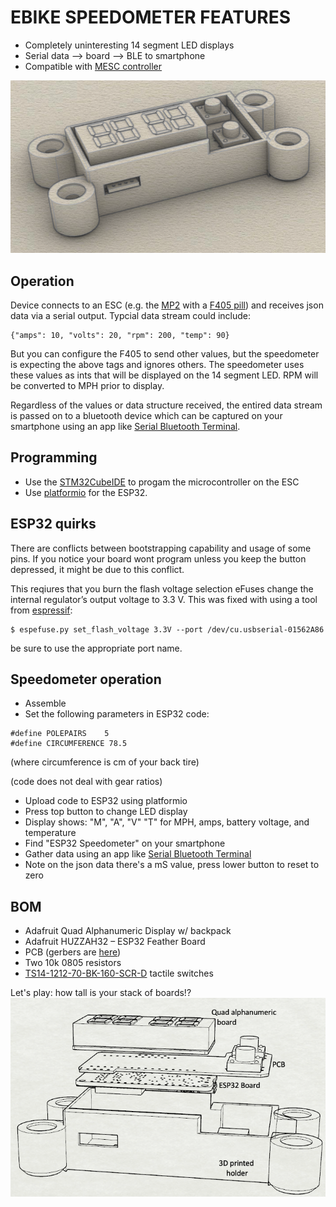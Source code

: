 # EBIKE SPEEDOMETER FEATURES
* Completely uninteresting 14 segment LED displays
* Serial data --> board --> BLE to smartphone
* Compatible with [MESC controller](https://github.com/davidmolony/MESC_Firmware)

<img src="pics/3D_render.png" title="3D speedometer">

## Operation
Device connects to an ESC (e.g. the [MP2](https://github.com/badgineer/CCC_ESC) with a [F405 pill](https://github.com/davidmolony/F405_pill)) and receives json data via a serial output. Typcial data stream could include:
```
{"amps": 10, "volts": 20, "rpm": 200, "temp": 90}
```
But you can configure the F405 to send other values, but the speedometer is expecting the above tags and ignores others. The speedometer uses these values as ints that will be displayed on the 14 segment LED. RPM will be converted to MPH prior to display. 

Regardless of the values or data structure received, the entired data stream is passed on to a bluetooth device which can be captured on your smartphone using an app like [Serial Bluetooth Terminal](https://play.google.com/store/apps/details?id=de.kai_morich.serial_bluetooth_terminal). 

## Programming
* Use the [STM32CubeIDE](https://www.st.com/en/development-tools/stm32cubeide.html) to progam the microcontroller on the ESC
* Use [platformio](https://platformio.org/) for the ESP32. 

## ESP32 quirks
There are conflicts between bootstrapping capability and usage of some pins. If you notice your board wont program unless you keep the button depressed, it might be due to this conflict.

This reqiures that you burn the flash voltage selection eFuses change the internal regulator’s output voltage to 3.3 V. This was fixed with using a tool from [espressif](https://docs.espressif.com/projects/esptool/en/latest/esp32s3/espefuse/index.html): 

```
$ espefuse.py set_flash_voltage 3.3V --port /dev/cu.usbserial-01562A86
```
be sure to use the appropriate port name. 

## Speedometer operation
* Assemble
* Set the following parameters in ESP32 code:
```
#define POLEPAIRS    5
#define CIRCUMFERENCE 78.5
```
(where circumference is cm of your back tire)

(code does not deal with gear ratios)
* Upload code to ESP32 using platformio
* Press top button to change LED display
* Display shows: "M", "A", "V" "T" for MPH, amps, battery voltage, and temperature
* Find "ESP32 Speedometer" on your smartphone
* Gather data using an app like [Serial Bluetooth Terminal](https://play.google.com/store/apps/details?id=de.kai_morich.serial_bluetooth_terminal)
* Note on the json data there's a mS value, press lower button to reset to zero

## BOM
* Adafruit Quad Alphanumeric Display w/ backpack
* Adafruit HUZZAH32 – ESP32 Feather Board
* PCB (gerbers are [here](https://github.com/owhite/ebike_speedo/tree/main/V1.1/gerbers))
* Two 10k 0805 resistors
* [TS14-1212-70-BK-160-SCR-D](https://www.cuidevices.com/product/resource/ts14.pdf) tactile switches

Let's play: how tall is your stack of boards!? 
<img src="pics/exploded.png" title="Separate parts">
